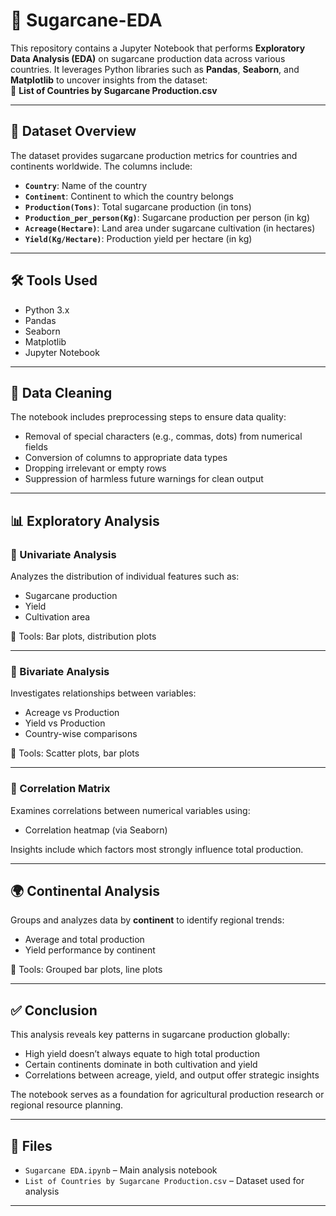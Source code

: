 # 🌾 Sugarcane-EDA

This repository contains a Jupyter Notebook that performs **Exploratory Data Analysis (EDA)** on sugarcane production data across various countries. It leverages Python libraries such as **Pandas**, **Seaborn**, and **Matplotlib** to uncover insights from the dataset:  
📄 **List of Countries by Sugarcane Production.csv**

---

## 📁 Dataset Overview

The dataset provides sugarcane production metrics for countries and continents worldwide. The columns include:

- **`Country`**: Name of the country  
- **`Continent`**: Continent to which the country belongs  
- **`Production(Tons)`**: Total sugarcane production (in tons)  
- **`Production_per_person(Kg)`**: Sugarcane production per person (in kg)  
- **`Acreage(Hectare)`**: Land area under sugarcane cultivation (in hectares)  
- **`Yield(Kg/Hectare)`**: Production yield per hectare (in kg)

---

## 🛠️ Tools Used

- Python 3.x  
- Pandas  
- Seaborn  
- Matplotlib  
- Jupyter Notebook

---

## 🧹 Data Cleaning

The notebook includes preprocessing steps to ensure data quality:

- Removal of special characters (e.g., commas, dots) from numerical fields  
- Conversion of columns to appropriate data types  
- Dropping irrelevant or empty rows  
- Suppression of harmless future warnings for clean output

---

## 📊 Exploratory Analysis

### 🔸 Univariate Analysis

Analyzes the distribution of individual features such as:
- Sugarcane production
- Yield
- Cultivation area

📌 Tools: Bar plots, distribution plots

---

### 🔸 Bivariate Analysis

Investigates relationships between variables:
- Acreage vs Production  
- Yield vs Production  
- Country-wise comparisons

📌 Tools: Scatter plots, bar plots

---

### 🔸 Correlation Matrix

Examines correlations between numerical variables using:
- Correlation heatmap (via Seaborn)

Insights include which factors most strongly influence total production.

---

## 🌍 Continental Analysis

Groups and analyzes data by **continent** to identify regional trends:
- Average and total production
- Yield performance by continent

📌 Tools: Grouped bar plots, line plots

---

## ✅ Conclusion

This analysis reveals key patterns in sugarcane production globally:
- High yield doesn’t always equate to high total production  
- Certain continents dominate in both cultivation and yield  
- Correlations between acreage, yield, and output offer strategic insights

The notebook serves as a foundation for agricultural production research or regional resource planning.

---

## 📎 Files

- `Sugarcane EDA.ipynb` – Main analysis notebook  
- `List of Countries by Sugarcane Production.csv` – Dataset used for analysis

---





